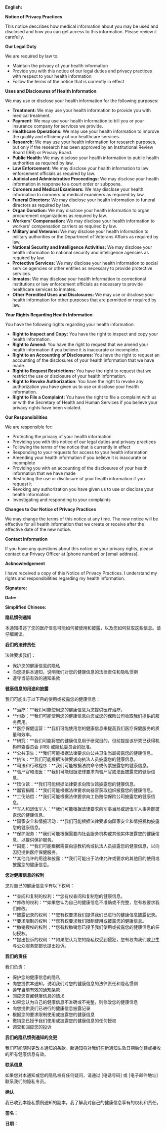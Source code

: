 **English:**

**Notice of Privacy Practices**

This notice describes how medical information about you may be used and disclosed and how you can get access to this information. Please review it carefully.

**Our Legal Duty**

We are required by law to:

* Maintain the privacy of your health information
* Provide you with this notice of our legal duties and privacy practices with respect to your health information
* Follow the terms of the notice that is currently in effect

**Uses and Disclosures of Health Information**

We may use or disclose your health information for the following purposes:

* **Treatment:** We may use your health information to provide you with medical treatment.
* **Payment:** We may use your health information to bill you or your insurance company for services we provide.
* **Healthcare Operations:** We may use your health information to improve the quality and efficiency of our healthcare services.
* **Research:** We may use your health information for research purposes, but only if the research has been approved by an Institutional Review Board (IRB) or Privacy Board.
* **Public Health:** We may disclose your health information to public health authorities as required by law.
* **Law Enforcement:** We may disclose your health information to law enforcement officials as required by law.
* **Judicial and Administrative Proceedings:** We may disclose your health information in response to a court order or subpoena.
* **Coroners and Medical Examiners:** We may disclose your health information to coroners or medical examiners as required by law.
* **Funeral Directors:** We may disclose your health information to funeral directors as required by law.
* **Organ Donation:** We may disclose your health information to organ procurement organizations as required by law.
* **Workers' Compensation:** We may disclose your health information to workers' compensation carriers as required by law.
* **Military and Veterans:** We may disclose your health information to military authorities or the Department of Veterans Affairs as required by law.
* **National Security and Intelligence Activities:** We may disclose your health information to national security and intelligence agencies as required by law.
* **Protective Services:** We may disclose your health information to social service agencies or other entities as necessary to provide protective services.
* **Inmates:** We may disclose your health information to correctional institutions or law enforcement officials as necessary to provide healthcare services to inmates.
* **Other Permitted Uses and Disclosures:** We may use or disclose your health information for other purposes that are permitted or required by law.

**Your Rights Regarding Health Information**

You have the following rights regarding your health information:

* **Right to Inspect and Copy:** You have the right to inspect and copy your health information.
* **Right to Amend:** You have the right to request that we amend your health information if you believe it is inaccurate or incomplete.
* **Right to an Accounting of Disclosures:** You have the right to request an accounting of the disclosures of your health information that we have made.
* **Right to Request Restrictions:** You have the right to request that we restrict the use or disclosure of your health information.
* **Right to Revoke Authorization:** You have the right to revoke any authorization you have given us to use or disclose your health information.
* **Right to File a Complaint:** You have the right to file a complaint with us or with the Secretary of Health and Human Services if you believe your privacy rights have been violated.

**Our Responsibilities**

We are responsible for:

* Protecting the privacy of your health information
* Providing you with this notice of our legal duties and privacy practices
* Following the terms of the notice that is currently in effect
* Responding to your requests for access to your health information
* Amending your health information if you believe it is inaccurate or incomplete
* Providing you with an accounting of the disclosures of your health information that we have made
* Restricting the use or disclosure of your health information if you request it
* Revoking any authorization you have given us to use or disclose your health information
* Investigating and responding to your complaints

**Changes to Our Notice of Privacy Practices**

We may change the terms of this notice at any time. The new notice will be effective for all health information that we create or receive after the effective date of the new notice.

**Contact Information**

If you have any questions about this notice or your privacy rights, please contact our Privacy Officer at [phone number] or [email address].

**Acknowledgement**

I have received a copy of this Notice of Privacy Practices. I understand my rights and responsibilities regarding my health information.

**Signature:**

**Date:**

**Simplified Chinese:**

**隐私惯例通知**

本通知描述了您的医疗信息可能如何被使用和披露，以及您如何获取这些信息。请仔细阅读。

**我们的法律责任**

法律要求我们：

* 保护您的健康信息的隐私
* 向您提供本通知，说明我们对您的健康信息的法律责任和隐私惯例
* 遵守当前有效的通知条款

**健康信息的用途和披露**

我们可能出于以下目的使用或披露您的健康信息：

* **治疗：**我们可能使用您的健康信息为您提供医疗治疗。
* **付款：**我们可能使用您的健康信息向您或您的保险公司收取我们提供的服务费用。
* **医疗保健运营：**我们可能使用您的健康信息来提高我们医疗保健服务的质量和效率。
* **研究：**我们可能将您的健康信息用于研究目的，但前提是该研究已获得机构审查委员会 (IRB) 或隐私委员会的批准。
* **公共卫生：**我们可能根据法律要求向公共卫生当局披露您的健康信息。
* **执法：**我们可能根据法律要求向执法人员披露您的健康信息。
* **司法和行政程序：**我们可能根据法院命令或传票披露您的健康信息。
* **验尸官和法医：**我们可能根据法律要求向验尸官或法医披露您的健康信息。
* **殡仪馆：**我们可能根据法律要求向殡仪馆披露您的健康信息。
* **器官捐赠：**我们可能根据法律要求向器官获取组织披露您的健康信息。
* **工伤赔偿：**我们可能根据法律要求向工伤赔偿保险公司披露您的健康信息。
* **军人和退伍军人：**我们可能根据法律要求向军事当局或退伍军人事务部披露您的健康信息。
* **国家安全和情报活动：**我们可能根据法律要求向国家安全和情报机构披露您的健康信息。
* **保护服务：**我们可能根据需要向社会服务机构或其他实体披露您的健康信息，以提供保护服务。
* **囚犯：**我们可能根据需要向惩教机构或执法人员披露您的健康信息，以向囚犯提供医疗保健服务。
* **其他允许的用途和披露：**我们可能出于法律允许或要求的其他目的使用或披露您的健康信息。

**您对健康信息的权利**

您对自己的健康信息享有以下权利：

* **查阅和复制的权利：**您有权查阅和复制您的健康信息。
* **修改的权利：**如果您认为自己的健康信息不准确或不完整，您有权要求我们修改。
* **披露记录的权利：**您有权要求我们提供我们已进行的健康信息披露记录。
* **要求限制的权利：**您有权要求我们限制使用或披露您的健康信息。
* **撤销授权的权利：**您有权撤销您已授予我们使用或披露您的健康信息的任何授权。
* **提出投诉的权利：**如果您认为您的隐私权受到侵犯，您有权向我们或卫生与公众服务部部长提出投诉。

**我们的责任**

我们负责：

* 保护您的健康信息的隐私
* 向您提供本通知，说明我们对您的健康信息的法律责任和隐私惯例
* 遵守当前有效的通知条款
* 回应您查阅健康信息的请求
* 如果您认为自己的健康信息不准确或不完整，则修改您的健康信息
* 向您提供我们已进行的健康信息披露记录
* 根据您的要求限制使用或披露您的健康信息
* 撤销您已授予我们使用或披露您的健康信息的任何授权
* 调查和回应您的投诉

**我们的隐私惯例通知的变更**

我们可能随时更改本通知的条款。新通知将对我们在新通知生效日期后创建或接收的所有健康信息有效。

**联系信息**

如果您对本通知或您的隐私权有任何疑问，请通过 [电话号码] 或 [电子邮件地址] 联系我们的隐私专员。

**确认**

我已收到本隐私惯例通知的副本。我了解我对自己的健康信息享有的权利和责任。

**签名：**

**日期：**